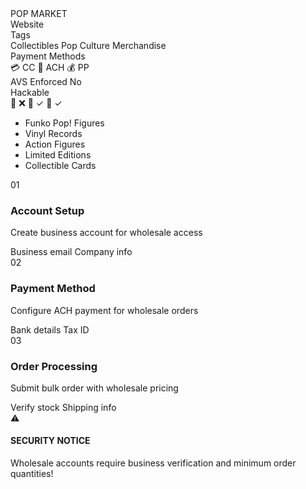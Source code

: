 <div class="guide-container">
  <div class="cyber-grid"></div>
  
  <div class="guide-header">
    <div class="neon-text" data-text="POP MARKET">POP MARKET</div>
    <div class="cyber-line"></div>
  </div>

  <div class="guide-info">
    <AccordionItem type="cyber" title="Target Information:" icon="🎯" status="QUICKBOOKS EINVOICE">
      <div class="info-grid">
        <div class="info-item">
          <span class="label">Website</span>
          <WebsiteMetadata url="https://www.popmarket.com" />
        </div>
        <div class="info-item">
          <span class="label">Tags</span>
          <div class="tags">
            <span class="tag">Collectibles</span>
            <span class="tag">Pop Culture</span>
            <span class="tag">Merchandise</span>
          </div>
        </div>
        <div class="info-item">
          <span class="label">Payment Methods</span>
          <div class="payment-methods">
            <span class="payment-chip" title="Credit Card">
              <span class="chip-icon">💳</span>
              <span class="chip-text">CC</span>
            </span>
            <span class="payment-chip" title="Bank Transfer">
              <span class="chip-icon">🏦</span>
              <span class="chip-text">ACH</span>
            </span>
            <span class="payment-chip" title="PayPal">
              <span class="chip-icon">💰</span>
              <span class="chip-text">PP</span>
            </span>
          </div>
        </div>
        <div class="info-item">
          <span class="label">AVS Enforced</span>
          <span class="value no">No</span>
        </div>
        <div class="info-item">
          <span class="label">Hackable</span>
          <div class="hackable-options">
            <span class="option unavailable" title="Email Access">📧 ❌</span>
            <span class="option" title="Direct Access">🔑 ✓</span>
            <span class="option" title="Cookie Access">🍪 ✓</span>
          </div>
        </div>
      </div>
    </AccordionItem>
  </div>

  <div class="guide-content">
    <AccordionItem type="neon" title="Product Categories" icon="📋" status="INFO">
      <ul class="requirements-list">
        <li>Funko Pop! Figures</li>
        <li>Vinyl Records</li>
        <li>Action Figures</li>
        <li>Limited Editions</li>
        <li>Collectible Cards</li>
      </ul>
    </AccordionItem>
    <AccordionItem type="hologram" title="Step-by-Step Guide" icon="📝" status="GUIDE">
      <div class="steps">
        <div class="step">
          <div class="step-number">01</div>
          <div class="step-content">
            <h3>Account Setup</h3>
            <p>Create business account for wholesale access</p>
            <div class="step-notes">
              <span class="note">Business email</span>
              <span class="note">Company info</span>
            </div>
          </div>
        </div>
        <div class="step">
          <div class="step-number">02</div>
          <div class="step-content">
            <h3>Payment Method</h3>
            <p>Configure ACH payment for wholesale orders</p>
            <div class="step-notes">
              <span class="note">Bank details</span>
              <span class="note">Tax ID</span>
            </div>
          </div>
        </div>
        <div class="step">
          <div class="step-number">03</div>
          <div class="step-content">
            <h3>Order Processing</h3>
            <p>Submit bulk order with wholesale pricing</p>
            <div class="step-notes">
              <span class="note">Verify stock</span>
              <span class="note">Shipping info</span>
            </div>
          </div>
        </div>
      </div>
    </AccordionItem>
  </div>

  <div class="guide-warnings">
    <div class="warning-card">
      <div class="warning-icon">
        <div class="warning-circle">
          <span class="warning-symbol">⚠️</span>
        </div>
      </div>
      <div class="warning-content">
        <h4 class="glitch-text" data-text="SECURITY NOTICE">SECURITY NOTICE</h4>
        <p>Wholesale accounts require business verification and minimum order quantities!</p>
      </div>
      <div class="warning-scanner"></div>
    </div>
  </div>
</div>

<style>
/* Same styles as APSX guide */
</style>
